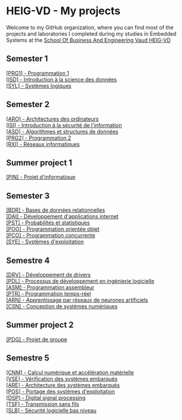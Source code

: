 # HEIG-VD - My projects

Welcome to my GitHub organization, where you can find most of the projects and laboratories I completed during my studies in Embedded Systems at the [School Of Business And Engineering Vaud HEIG-VD](https://heig-vd.ch/)

## Semester 1
[[PRG1] - Programmation 1]() <br>
[[ISD] - Introduction à la science des données]() <br>
[[SYL] - Systèmes logiques]() <br>
## Semester 2
[[ARO] - Architectures des ordinateurs ]()<br>
[[ISI] - Introduction à la sécurité de l'information]()<br>
[[ASD] - Algorithmes et structures de données]()<br>
[[PRG2] - Programmation 2]()<br>
[[RXI] - Réseaux informatiques]()<br>
## Summer project 1 
[[PIN] - Projet d'informatique]()<br>
## Semester 3
[[BDR] - Bases de données relationnelles]()<br>
[[DAI] - Développement d'applications internet]()<br>
[[PST] - Probabilités et statistiques]()<br>
[[POO] - Programmation orientée objet ]()<br>
[[PCO] - Programmation concurrente]()<br>
[[SYE] - Systèmes d'exploitation]()<br>
## Semestre 4
[[DRV] - Développement de drivers](https://github.com/HEIG-VD-RD/Driver)<br>
[[PDL] - Processus de développement en ingénierie logicielle ]()<br>
[[ASM] - Programmation assembleur]()<br>
[[PTR] - Programmation temps-réel]()<br>
[[ARN] - Apprentissage par réseaux de neurones artificiels]()<br>
[[CSN] - Conception de systèmes numériques]()<br>
## Summer project 2
[[PDG] - Projet de groupe]()<br>
## Semestre 5
[[CNM] - Calcul numérique et accélération matérielle]()<br>
[[VSE] - Vérification des systèmes embarqués]()<br>
[[ARE] - Architecture des systèmes embarqués]()<br>
[[POS] - Portage des systèmes d'exploitation]()<br>
[[DSP] - Digital signal processing]()<br>
[[TSF] - Transmission sans fils]()<br>
[[SLB] - Sécurité logicielle bas niveau]()<br>

